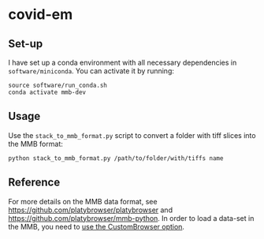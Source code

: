 # covid-em

## Set-up

I have set up a conda environment with all necessary dependencies in `software/miniconda`.
You can activate it by running:
```shell
source software/run_conda.sh
conda activate mmb-dev
```


## Usage

Use the `stack_to_mmb_format.py` script to convert a folder with tiff slices into the MMB format:
```shell
python stack_to_mmb_format.py /path/to/folder/with/tiffs name
```


## Reference

For more details on the MMB data format, see https://github.com/platybrowser/platybrowser and https://github.com/platybrowser/mmb-python.
In order to load a data-set in the MMB, you need to [use the CustomBrowser option](https://github.com/platybrowser/mmb-fiji#advanced-options).
